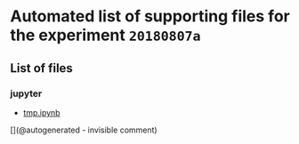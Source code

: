 # Automated list of supporting files for the __experiment `20180807a`__

## List of files

### jupyter

* [tmp.ipynb](/tmp.ipynb)


[](@autogenerated - invisible comment)